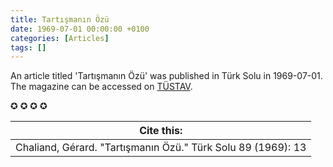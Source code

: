```yaml
---
title: Tartışmanın Özü
date: 1969-07-01 00:00:00 +0100
categories: [Articles]
tags: []
---
```


An article titled 'Tartışmanın Özü' was published in Türk Solu in 1969-07-01. The magazine can be accessed on [TÜSTAV](https://www.tustav.org/sureli-yayinlar-arsivi/turk-solu/).

✪ ✪ ✪ ✪



| Cite this:   |
|--------|
| Chaliand, Gérard. "Tartışmanın Özü." Türk Solu 89 (1969): 13 

